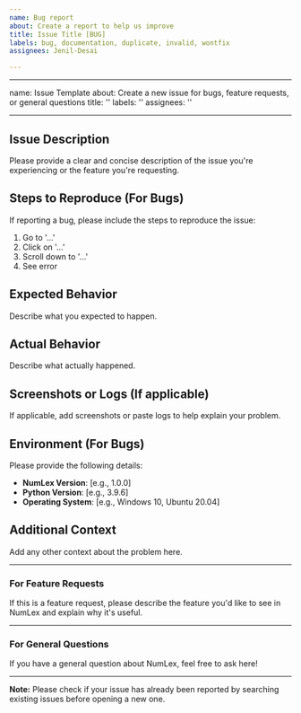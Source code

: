 ```yaml
---
name: Bug report
about: Create a report to help us improve
title: Issue Title [BUG]
labels: bug, documentation, duplicate, invalid, wontfix
assignees: Jenil-Desai

---
```


---
name: Issue Template
about: Create a new issue for bugs, feature requests, or general questions
title: ''
labels: ''
assignees: ''

---

## Issue Description

Please provide a clear and concise description of the issue you're experiencing or the feature you're requesting.

## Steps to Reproduce (For Bugs)

If reporting a bug, please include the steps to reproduce the issue:

1. Go to '...'
2. Click on '...'
3. Scroll down to '...'
4. See error

## Expected Behavior

Describe what you expected to happen.

## Actual Behavior

Describe what actually happened.

## Screenshots or Logs (If applicable)

If applicable, add screenshots or paste logs to help explain your problem.

## Environment (For Bugs)

Please provide the following details:

- **NumLex Version**: [e.g., 1.0.0]
- **Python Version**: [e.g., 3.9.6]
- **Operating System**: [e.g., Windows 10, Ubuntu 20.04]

## Additional Context

Add any other context about the problem here.

---

### For Feature Requests

If this is a feature request, please describe the feature you'd like to see in NumLex and explain why it's useful.

---

### For General Questions

If you have a general question about NumLex, feel free to ask here!

---

**Note:** Please check if your issue has already been reported by searching existing issues before opening a new one.
